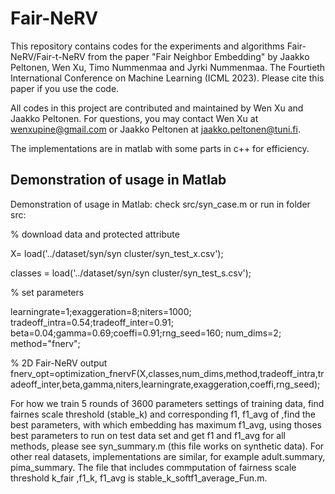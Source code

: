 # Fair-NeRV
This repository contains codes for the experiments and algorithms Fair-NeRV/Fair-t-NeRV from the paper "Fair Neighbor Embedding" by Jaakko Peltonen, Wen Xu, Timo Nummenmaa and Jyrki Nummenmaa. The Fourtieth International Conference on Machine Learning (ICML 2023). Please cite this paper if you use the code.

All codes in this project are contributed and maintained by Wen Xu and Jaakko Peltonen. For questions, you may contact Wen Xu at wenxupine@gmail.com or Jaakko Peltonen at jaakko.peltonen@tuni.fi.

The implementations are in matlab with some parts in c++ for efficiency.

## Demonstration of usage in Matlab
Demonstration of usage in Matlab: check src/syn_case.m or run in folder src:

% download data and protected attribute

X= load('../dataset/syn/syn cluster/syn_test_x.csv');  

classes = load('../dataset/syn/syn cluster/syn_test_s.csv'); 

% set parameters

learningrate=1;exaggeration=8;niters=1000;
tradeoff_intra=0.54;tradeoff_inter=0.91;
beta=0.04;gamma=0.69;coeffi=0.91;rng_seed=160; num_dims=2; 
method="fnerv";

% 2D Fair-NeRV output
fnerv_opt=optimization_fnervF(X,classes,num_dims,method,tradeoff_intra,tradeoff_inter,beta,gamma,niters,learningrate,exaggeration,coeffi,rng_seed);


For how we train 5 rounds of 3600 parameters settings of training data,  find fairnes scale threshold (stable_k) and corresponding f1, f1_avg of ,find the best parameters, with which embedding has maximum f1_avg, using thoses best parameters to run on test data set and get f1 and f1_avg for all methods, please see syn_summary.m (this file works on synthetic data). For other real datasets, implementations are similar, for example adult.summary, pima_summary. The file that includes commputation of fairness scale threshold k_fair ,f1_k, f1_avg is stable_k_softf1_average_Fun.m.


